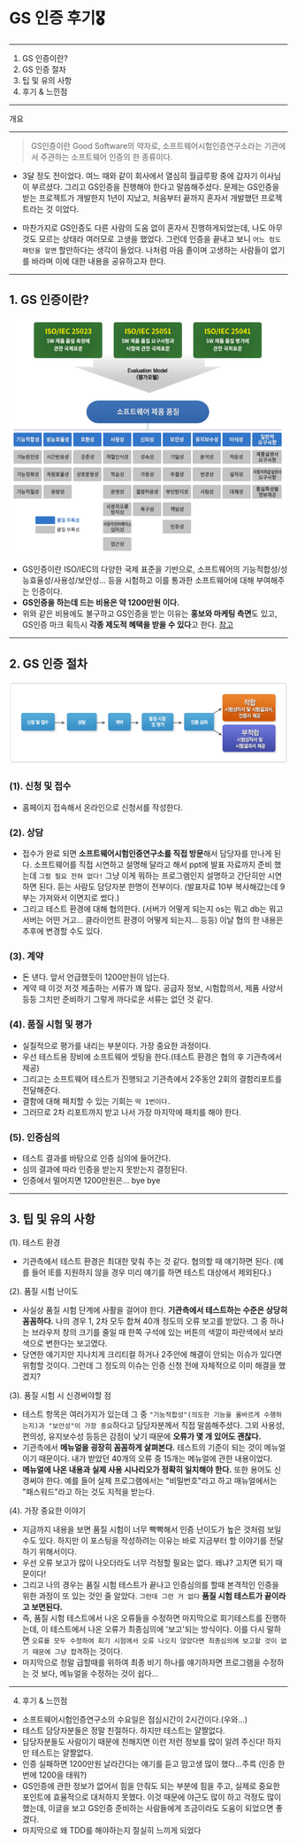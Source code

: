 # GS 인증 후기🎖
---
1. GS 인증이란?
2. GS 인증 절차
3. 팁 및 유의 사항
4. 후기 & 느낀점
---
개요
___
  >GS인증이란 Good Software의 약자로, 소프트웨어시험인증연구소라는 기관에서 주관하는 소프트웨어 인증의 한 종류이다.  
  * 3달 정도 전이었다. 여느 때와 같이 회사에서 열심히 월급루팡 중에 갑자기 이사님이 부르셨다. 그리고 GS인증을 진행해야 한다고 말씀해주셨다. 문제는 GS인증을 받는 프로젝트가 개발한지 1년이 지났고, 처음부터 끝까지 혼자서 개발했던 프로젝트라는 것 이었다.  

  * 마찬가지로 GS인증도 다른 사람의 도움 없이 혼자서 진행하게되었는데, 나도 아무것도 모르는 상태라 여러모로 고생을 했었다. 그런데 인증을 끝내고 보니 `어느 정도 패턴을 알면` 할만하다는 생각이 들었다. 나처럼 마음 졸이며 고생하는 사람들이 없기를 바라며 이에 대한 내용을 공유하고자 한다.

---
## 1. GS 인증이란?
![GS인증](./what_is_gs.png)
* GS인증이란 ISO/IEC의 다양한 국제 표준을 기반으로, 소프트웨어의 기능적합성/성능효율성/사용성/보안성... 등을 시험하고 이를 통과한 소프트웨어에 대해 부여해주는 인증이다.
* **GS인증을 하는데 드는 비용은 약 1200만원 이다.**
* 위와 같은 비용에도 불구하고 GS인증을 받는 이유는 **홍보와 마케팅 측면**도 있고, GS인증 마크 획득시 **각종 제도적 혜택을 받을 수 있다**고 한다. [참고](https://sw.tta.or.kr/service/gsce_it.jsp)
---
## 2. GS 인증 절차
![GS인증](./gs_progress.png)
### (1). 신청 및 접수
* 홈페이지 접속해서 온라인으로 신청서를 작성한다.

### (2). 상담
* 접수가 완료 되면 **소프트웨어시험인증연구소를 직접 방문**해서 담당자를 만나게 된다. 소프트웨어를 직접 시연하고 설명해 달라고 해서 ppt에 발표 자료까지 준비 했는데 `그럴 필요 전혀 없다!` 그냥 이게 뭐하는 프로그램인지 설명하고 간단히만 시연하면 된다. 듣는 사람도 담당자분 한명이 전부이다. (발표자료 10부 복사해갔는데 9부는 가져와서 이면지로 썼다.)
* 그리고 테스트 환경에 대해 협의한다. (서버가 어떻게 되는지 os는 뭐고 db는 뭐고 서버는 어떤 거고... 클라이언트 환경이 어떻게 되는지... 등등) 이날 협의 한 내용은 추후에 변경할 수도 있다.

### (3). 계약
* 돈 낸다. 앞서 언급했듯이 1200만원이 넘는다. 
* 계약 때 이것 저것 제출하는 서류가 꽤 많다. 공급자 정보, 시험합의서, 제품 사양서 등등 그치만 준비하기 그렇게 까다로운 서류는 없던 것 같다.

### (4). 품질 시험 및 평가
* 실질적으로 평가를 내리는 부분이다. 가장 중요한 과정이다.
* 우선 테스트용 장비에 소프트웨어 셋팅을 한다.(테스트 환경은 협의 후 기관측에서 제공)
* 그리고는 소프트웨어 테스트가 진행되고 기관측에서 2주동안 2회의 결함리포트를 전달해준다.
* 결함에 대해 패치할 수 있는 기회는 `딱 1번이다.`
* 그러므로 2차 리포트까지 받고 나서 가장 마지막에 패치를 해야 한다.

### (5). 인증심의
* 테스트 결과를 바탕으로 인증 심의에 들어간다.
* 심의 결과에 따라 인증을 받는지 못받는지 결정된다.
* 인증에서 떨어지면 1200만원은... bye bye
---
## 3. 팁 및 유의 사항
(1). 테스트 환경
* 기관측에서 테스트 환경은 최대한 맞춰 주는 것 같다. 협의할 때  얘기하면 된다. (예를 들어 IE를 지원하지 않을 경우 미리 얘기를 하면 테스트 대상에서 제외된다.)

(2). 품질 시험 난이도
* 사실상 품질 시험 단계에 사활을 걸어야 한다. **기관측에서 테스트하는 수준은 상당히 꼼꼼하다.** 나의 경우 1, 2차 모두 합쳐 40개 정도의 오류 보고를 받았다. 그 중 하나는 브라우저 창의 크기를 줄일 때 한쪽 구석에 있는 버튼의 색깔이 파란색에서 보라색으로 변한다는 보고였다.
* 당연한 얘기지만 지나치게 크리티컬 하거나 2주안에 해결이 안되는 이슈가 있다면 위험할 것이다. 그런데 그 정도의 이슈는 인증 신청 전에 자체적으로 이미 해결을 했겠지?


(3). 품질 시험 시 신경써야할 점
* 테스트 항목은 여러가지가 있는데 그 중 `"기능적합성"(의도한 기능을 올바르게 수행하는지)과 "보안성"이 가장 중요`하다고 담당자분께서 직접 말씀해주셨다. 그외 사용성, 편의성, 유지보수성 등등은 감점이 낮기 때문에 **오류가 몇 개 있어도 괜찮다.**
* 기관측에서 **메뉴얼을 굉장히 꼼꼼하게 살펴본다.** 테스트의 기준이 되는 것이 메뉴얼이기 때문이다. 내가 받았던 40개의 오류 중 15개는 메뉴얼에 관한 내용이었다. 
* **메뉴얼에 나온 내용과 실제 사용 시나리오가 정확히 일치해야 한다.** 또한 용어도 신경써야 한다. 예를 들어 실제 프로그램에서는 "비밀번호"라고 하고 매뉴얼에서는 "패스워드"라고 하는 것도 지적을 받는다.

(4). 가장 중요한 이야기
* 지금까지 내용을 보면 품질 시험이 너무 빡빡해서 인증 난이도가 높은 것처럼 보일 수도 있다. 하지만 이 포스팅을 작성하려는 이유는 바로 지금부터 할 이야기를 전달하기 위해서이다.
* 우선 오류 보고가 많이 나오더라도 너무 걱정할 필요는 없다. 왜냐? 고치면 되기 때문이다!
* 그리고 나의 경우는 품질 시험 테스트가 끝나고 인증심의를 할때 본격적인 인증을 위한 과정이 또 있는 것인 줄 알았다. `그런데 그런 거 없다` **품질 시험 테스트가 끝이라고 보면된다.**  
* 즉, 품질 시험 테스트에서 나온 오류들을 수정하면 마지막으로 회기테스트를 진행하는데, 이 테스트에서 나온 오류가 최종심의에 '보고'되는 방식이다. 이를 다시 말하면 `오류를 모두 수정하여 회기 시험에서 오류 나오지 않았다면 최종심의에 보고할 것이 없기 때문에 그냥 합격`하는 것이다.
* 마지막으로 정말 급할때를 위하여 최종 비기 하나를 얘기하자면 프로그램을 수정하는 것 보다, 메뉴얼을 수정하는 것이 쉽다...

---
4. 후기 & 느낀점
* 소프트웨어시험인증연구소의 수요일은 점심시간이 2시간이다.(우와...)
* 테스트 담당자분들은 정말 친절하다. 하지만 테스트는 얄짤없다.
* 담당자분들도 사람이기 때문에 친해지면 이런 저런 정보를 많이 알려 주신다! 하지만 테스트는 얄짤없다. 
* 인증 실패하면 1200만원 날라간다는 얘기를 듣고 맘고생 많이 했다...주륵 (인증 한번에 1200을 태워?)
* GS인증에 관한 정보가 없어서 힘을 안줘도 되는 부분에 힘을 주고, 실제로 중요한 포인트에 효율적으로 대처하지 못했다. 이것 때문에 야근도 많이 하고 걱정도 많이했는데, 이글을 보고 GS인증 준비하는 사람들에게 조금이라도 도움이 되었으면 좋겠다.
* 마지막으로 왜 TDD를 해야하는지 절실히 느끼게 되었다